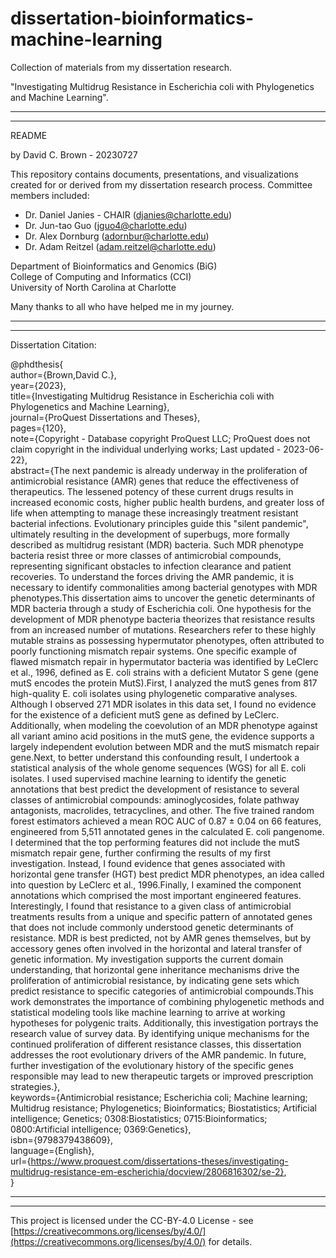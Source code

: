 # dissertation-bioinformatics-machine-learning
Collection of materials from my dissertation research.

"Investigating Multidrug Resistance in Escherichia coli with Phylogenetics and Machine Learning".

-----
-----

README

by David C. Brown - 20230727

This repository contains documents, presentations, and visualizations created for or derived from my dissertation research process. Committee members included:  
  - Dr. Daniel Janies - CHAIR (djanies@charlotte.edu)
  - Dr. Jun-tao Guo (jguo4@charlotte.edu)
  - Dr. Alex Dornburg (adornbur@charlotte.edu)
  - Dr. Adam Reitzel (adam.reitzel@charlotte.edu)

Department of Bioinformatics and Genomics (BiG)  
College of Computing and Informatics (CCI)  
University of North Carolina at Charlotte  

Many thanks to all who have helped me in my journey.

-----
-----

Dissertation Citation:

@phdthesis{  
author={Brown,David C.},  
year={2023},  
title={Investigating Multidrug Resistance in Escherichia coli with Phylogenetics and Machine Learning},  
journal={ProQuest Dissertations and Theses},  
pages={120},  
note={Copyright - Database copyright ProQuest LLC; ProQuest does not claim copyright in the individual underlying works; Last updated - 2023-06-22},  
abstract={The next pandemic is already underway in the proliferation of antimicrobial resistance (AMR) genes that reduce the effectiveness of therapeutics. The lessened potency of these current drugs results in increased economic costs, higher public health burdens, and greater loss of life when attempting to manage these increasingly treatment resistant bacterial infections. Evolutionary principles guide this "silent pandemic", ultimately resulting in the development of superbugs, more formally described as multidrug resistant (MDR) bacteria. Such MDR phenotype bacteria resist three or more classes of antimicrobial compounds, representing significant obstacles to infection clearance and patient recoveries. To understand the forces driving the AMR pandemic, it is necessary to identify commonalities among bacterial genotypes with MDR phenotypes.This dissertation aims to uncover the genetic determinants of MDR bacteria through a study of Escherichia coli. One hypothesis for the development of MDR phenotype bacteria theorizes that resistance results from an increased number of mutations. Researchers refer to these highly mutable strains as possessing hypermutator phenotypes, often attributed to poorly functioning mismatch repair systems. One specific example of flawed mismatch repair in hypermutator bacteria was identified by LeClerc et al., 1996, defined as E. coli strains with a deficient Mutator S gene (gene mutS encodes the protein MutS).First, I analyzed the mutS genes from 817 high-quality E. coli isolates using phylogenetic comparative analyses. Although I observed 271 MDR isolates in this data set, I found no evidence for the existence of a deficient mutS gene as defined by LeClerc. Additionally, when modeling the coevolution of an MDR phenotype against all variant amino acid positions in the mutS gene, the evidence supports a largely independent evolution between MDR and the mutS mismatch repair gene.Next, to better understand this confounding result, I undertook a statistical analysis of the whole genome sequences (WGS) for all E. coli isolates. I used supervised machine learning to identify the genetic annotations that best predict the development of resistance to several classes of antimicrobial compounds: aminoglycosides, folate pathway antagonists, macrolides, tetracyclines, and other. The five trained random forest estimators achieved a mean ROC AUC of 0.87 ± 0.04 on 66 features, engineered from 5,511 annotated genes in the calculated E. coli pangenome. I determined that the top performing features did not include the mutS mismatch repair gene, further confirming the results of my first investigation. Instead, I found evidence that genes associated with horizontal gene transfer (HGT) best predict MDR phenotypes, an idea called into question by LeClerc et al., 1996.Finally, I examined the component annotations which comprised the most important engineered features. Interestingly, I found that resistance to a given class of antimicrobial treatments results from a unique and specific pattern of annotated genes that does not include commonly understood genetic determinants of resistance. MDR is best predicted, not by AMR genes themselves, but by accessory genes often involved in the horizontal and lateral transfer of genetic information. My investigation supports the current domain understanding, that horizontal gene inheritance mechanisms drive the proliferation of antimicrobial resistance, by indicating gene sets which predict resistance to specific categories of antimicrobial compounds.This work demonstrates the importance of combining phylogenetic methods and statistical modeling tools like machine learning to arrive at working hypotheses for polygenic traits. Additionally, this investigation portrays the research value of survey data. By identifying unique mechanisms for the continued proliferation of different resistance classes, this dissertation addresses the root evolutionary drivers of the AMR pandemic. In future, further investigation of the evolutionary history of the specific genes responsible may lead to new therapeutic targets or improved prescription strategies.},  
keywords={Antimicrobial resistance; Escherichia coli; Machine learning; Multidrug resistance; Phylogenetics; Bioinformatics; Biostatistics; Artificial intelligence; Genetics; 0308:Biostatistics; 0715:Bioinformatics; 0800:Artificial intelligence; 0369:Genetics},  
isbn={9798379438609},  
language={English},  
url={https://www.proquest.com/dissertations-theses/investigating-multidrug-resistance-em-escherichia/docview/2806816302/se-2},  
}  

-----
-----

This project is licensed under the CC-BY-4.0 License - see [https://creativecommons.org/licenses/by/4.0/](https://creativecommons.org/licenses/by/4.0/) for details.

